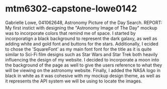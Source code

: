 # mtm6302-capstone-lowe0142
Gabrielle Lowe, 041062648, Astronomy Picture of the Day Search.
REPORT: My first instict with designing the "Astronomy Image of The Day" mockup was to incorporate colors that remind me of space. I started by incorporatign a black background to represent the dark galaxy, as well as adding white and gold font and buttons for the stars. Additionally, I ecided to chose the 'SquareFont' as my main font font for the title as it is quite similar to Sci-Fi film designs such as Star Wars and Star Trek both  heavily influencing the design of my website. I decided to incorporate a moon into the background of the page as well to give the users reference to what they will be viewing on the astronomy website. Finally, I added the NASA logo in black in white as it was cohesive with my mockup design theme, as well as it represents the API system we will be using to locate the images. 